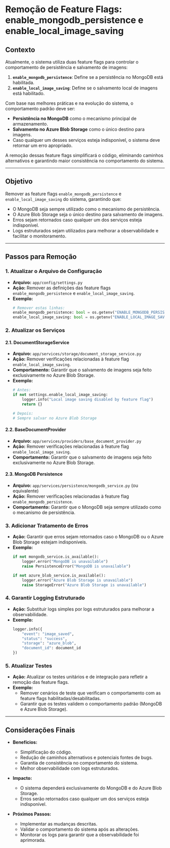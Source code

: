 # Remoção de Feature Flags: enable_mongodb_persistence e enable_local_image_saving

## Contexto
Atualmente, o sistema utiliza duas feature flags para controlar o comportamento de persistência e salvamento de imagens:

1. **`enable_mongodb_persistence`**: Define se a persistência no MongoDB está habilitada.
2. **`enable_local_image_saving`**: Define se o salvamento local de imagens está habilitado.

Com base nas melhores práticas e na evolução do sistema, o comportamento padrão deve ser:
- **Persistência no MongoDB** como o mecanismo principal de armazenamento.
- **Salvamento no Azure Blob Storage** como o único destino para imagens.
- Caso qualquer um desses serviços esteja indisponível, o sistema deve retornar um erro apropriado.

A remoção dessas feature flags simplificará o código, eliminando caminhos alternativos e garantindo maior consistência no comportamento do sistema.

---

## Objetivo
Remover as feature flags `enable_mongodb_persistence` e `enable_local_image_saving` do sistema, garantindo que:
- O MongoDB seja sempre utilizado como o mecanismo de persistência.
- O Azure Blob Storage seja o único destino para salvamento de imagens.
- Erros sejam retornados caso qualquer um dos serviços esteja indisponível.
- Logs estruturados sejam utilizados para melhorar a observabilidade e facilitar o monitoramento.

---

## Passos para Remoção

### 1. Atualizar o Arquivo de Configuração
- **Arquivo:** `app/config/settings.py`
- **Ação:** Remover as definições das feature flags `enable_mongodb_persistence` e `enable_local_image_saving`.
- **Exemplo:**
  ```python
  # Remover estas linhas:
  enable_mongodb_persistence: bool = os.getenv("ENABLE_MONGODB_PERSISTENCE", "true").lower() == "true"
  enable_local_image_saving: bool = os.getenv("ENABLE_LOCAL_IMAGE_SAVING", "false").lower() == "true"
  ```

### 2. Atualizar os Serviços
#### 2.1. DocumentStorageService
- **Arquivo:** `app/services/storage/document_storage_service.py`
- **Ação:** Remover verificações relacionadas à feature flag `enable_local_image_saving`.
- **Comportamento:** Garantir que o salvamento de imagens seja feito exclusivamente no Azure Blob Storage.
- **Exemplo:**
  ```python
  # Antes:
  if not settings.enable_local_image_saving:
      logger.info("Local image saving disabled by feature flag")
      return {}

  # Depois:
  # Sempre salvar no Azure Blob Storage
  ```

#### 2.2. BaseDocumentProvider
- **Arquivo:** `app/services/providers/base_document_provider.py`
- **Ação:** Remover verificações relacionadas à feature flag `enable_local_image_saving`.
- **Comportamento:** Garantir que o salvamento de imagens seja feito exclusivamente no Azure Blob Storage.

#### 2.3. MongoDB Persistence
- **Arquivo:** `app/services/persistence/mongodb_service.py` (ou equivalente)
- **Ação:** Remover verificações relacionadas à feature flag `enable_mongodb_persistence`.
- **Comportamento:** Garantir que o MongoDB seja sempre utilizado como o mecanismo de persistência.

### 3. Adicionar Tratamento de Erros
- **Ação:** Garantir que erros sejam retornados caso o MongoDB ou o Azure Blob Storage estejam indisponíveis.
- **Exemplo:**
  ```python
  if not mongodb_service.is_available():
      logger.error("MongoDB is unavailable")
      raise PersistenceError("MongoDB is unavailable")

  if not azure_blob_service.is_available():
      logger.error("Azure Blob Storage is unavailable")
      raise StorageError("Azure Blob Storage is unavailable")
  ```

### 4. Garantir Logging Estruturado
- **Ação:** Substituir logs simples por logs estruturados para melhorar a observabilidade.
- **Exemplo:**
  ```python
  logger.info({
      "event": "image_saved",
      "status": "success",
      "storage": "azure_blob",
      "document_id": document_id
  })
  ```

### 5. Atualizar Testes
- **Ação:** Atualizar os testes unitários e de integração para refletir a remoção das feature flags.
- **Exemplo:**
  - Remover cenários de teste que verificam o comportamento com as feature flags habilitadas/desabilitadas.
  - Garantir que os testes validem o comportamento padrão (MongoDB e Azure Blob Storage).

---

## Considerações Finais
- **Benefícios:**
  - Simplificação do código.
  - Redução de caminhos alternativos e potenciais fontes de bugs.
  - Garantia de consistência no comportamento do sistema.
  - Melhor observabilidade com logs estruturados.

- **Impacto:**
  - O sistema dependerá exclusivamente do MongoDB e do Azure Blob Storage.
  - Erros serão retornados caso qualquer um dos serviços esteja indisponível.

- **Próximos Passos:**
  - Implementar as mudanças descritas.
  - Validar o comportamento do sistema após as alterações.
  - Monitorar os logs para garantir que a observabilidade foi aprimorada.
